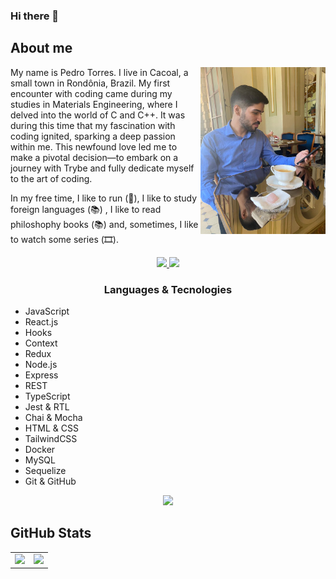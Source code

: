 ### Hi there 👋

## About me

<img align="right" src="/images/pedroebtorres.jpeg" width="200px">

My name is Pedro Torres. I live in Cacoal, a small town in Rondônia, Brazil. My first encounter with coding came during my studies in Materials Engineering, where I delved into the world of C and C++. It was during this time that my fascination with coding ignited, sparking a deep passion within me. This newfound love led me to make a pivotal decision—to embark on a journey with Trybe and fully dedicate myself to the art of coding.

In my free time, I like to run (🏃), I like to study foreign languages (📚) , I like to read philoshophy books (📚) and, sometimes, I like to watch some series (🎞️).

<p align="center">
  <a href="https://www.linkedin.com/in/pedroebtorres">
    <img src="https://img.shields.io/badge/LinkedIn-0077B5?style=for-the-badge&logo=linkedin&logoColor=white"/>
  </a>

  <a href="mailto:pebtorres@hotmail.com">
    <img src="https://img.shields.io/badge/Microsoft_Outlook-0078D4?style=for-the-badge&logo=microsoft-outlook&logoColor=white"/>
  </a>
  
</p>

<h3 align="center">Languages & Tecnologies</h3>
<ul>
  <li>JavaScript</li>
  <li>React.js</li>
  <li>Hooks</li>
  <li>Context</li>
  <li>Redux</li>
  <li>Node.js</li>
  <li>Express</li>
  <li>REST</li>
  <li>TypeScript</li>
  <li>Jest & RTL</li>
  <li>Chai & Mocha</li>
  <li>HTML & CSS</li>
  <li>TailwindCSS</li>
  <li>Docker</li>
  <li>MySQL</li>
  <li>Sequelize</li>
  <li>Git & GitHub</li>  
</ul>
<p align="center">
  <a href="https://skillicons.dev">
    <img src="https://skillicons.dev/icons?i=js,react,redux,nodejs,express,ts,jest,html,css,tailwind,sequelize,mysql,docker,git,github,vsc" />
  </a>
</p>

<h2>GitHub Stats</h2>

<table>
  <tbody>
    <tr>
      <td><img src="https://github-readme-stats-git-masterrstaa-rickstaa.vercel.app/api?username=pedroebtorres&theme=dracula" /></td>
      <td><img src="https://github-readme-stats.vercel.app/api/top-langs/?username=pedroebtorres&theme=dracula" /></td>
    </tr>
  </tbody>
</table>




<!--  pedroebtorres/pedroebtorres** is a ✨ _special_ ✨ repository because its `README.md` (this file) appears on your GitHub profile.

Here are some ideas to get you started:

- 🔭 I’m currently working on ...
- 🌱 I’m currently learning ...
- 👯 I’m looking to collaborate on ...
- 🤔 I’m looking for help with ...
- 💬 Ask me about ...
- 📫 How to reach me: ...
- 😄 Pronouns: ...
- ⚡ Fun fact: ...
-->
